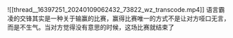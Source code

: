 ![[thread__16397251_20240109062432_73822_wz_transcode.mp4]]
语言霸凌的交锋其实是一种关于输赢的比赛，赢得比赛唯一的方式不是让对方哑口无言，而是不生气。当对方觉得没有意思的时候，这场比赛就结束了